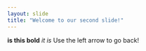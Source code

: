 ```yaml
---
layout: slide
title: "Welcome to our second slide!"
---
```

**is this bold** *it is*
Use the left arrow to go back!
